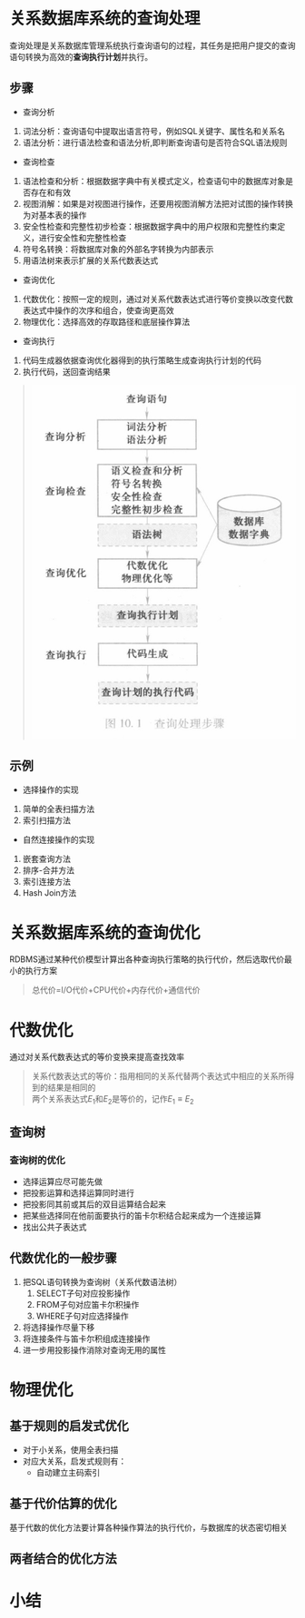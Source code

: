 # 关系数据库系统的查询处理

查询处理是关系数据库管理系统执行查询语句的过程，其任务是把用户提交的查询语句转换为高效的**查询执行计划**并执行。  

## 步骤

- 查询分析

1. 词法分析：查询语句中提取出语言符号，例如SQL关键字、属性名和关系名  
2. 语法分析：进行语法检查和语法分析,即判断查询语句是否符合SQL语法规则

- 查询检查

1. 语法检查和分析：根据数据字典中有关模式定义，检查语句中的数据库对象是否存在和有效  
2. 视图消解：如果是对视图进行操作，还要用视图消解方法把对试图的操作转换为对基本表的操作
3. 安全性检查和完整性初步检查：根据数据字典中的用户权限和完整性约束定义，进行安全性和完整性检查
4. 符号名转换：将数据库对象的外部名字转换为内部表示
5. 用语法树来表示扩展的关系代数表达式

- 查询优化

1. 代数优化：按照一定的规则，通过对关系代数表达式进行等价变换以改变代数表达式中操作的次序和组合，使查询更高效 
2. 物理优化：选择高效的存取路径和底层操作算法

- 查询执行

1. 代码生成器依据查询优化器得到的执行策略生成查询执行计划的代码
2. 执行代码，送回查询结果
> ![](assets/selectTodo.png)


## 示例

- 选择操作的实现

1. 简单的全表扫描方法  
2. 索引扫描方法

- 自然连接操作的实现

1. 嵌套查询方法
2. 排序-合并方法
3. 索引连接方法
4. Hash Join方法



# 关系数据库系统的查询优化

RDBMS通过某种代价模型计算出各种查询执行策略的执行代价，然后选取代价最小的执行方案  
> 总代价=I/O代价+CPU代价+内存代价+通信代价

# 代数优化

通过对关系代数表达式的等价变换来提高查找效率  
> 关系代数表达式的等价：指用相同的关系代替两个表达式中相应的关系所得到的结果是相同的  
> 两个关系表达式$E_1$和$E_2$是等价的，记作$E_1≡E_2$



## 查询树 

### 查询树的优化
- 选择运算应尽可能先做
- 把投影运算和选择运算同时进行
- 把投影同其前或其后的双目运算结合起来
- 把某些选择同在他前面要执行的笛卡尔积结合起来成为一个连接运算
- 找出公共子表达式

## 代数优化的一般步骤

1. 把SQL语句转换为查询树（关系代数语法树）
    1. SELECT子句对应投影操作
    2. FROM子句对应笛卡尔积操作
    3. WHERE子句对应选择操作
2. 将选择操作尽量下移
3. 将连接条件与笛卡尔积组成连接操作
4. 进一步用投影操作消除对查询无用的属性



# 物理优化

## 基于规则的启发式优化

- 对于小关系，使用全表扫描
- 对应大关系，启发式规则有：
    - 自动建立主码索引

## 基于代价估算的优化

基于代数的优化方法要计算各种操作算法的执行代价，与数据库的状态密切相关

## 两者结合的优化方法


# 小结
